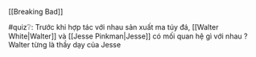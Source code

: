 
[[Breaking Bad]]

#quiz❔: Trước khi hợp tác với nhau sản xuất ma túy đá, [[Walter White|Walter]] và [[Jesse Pinkman|Jesse]] có mối quan hệ gì với nhau
?
Walter từng là thầy dạy của Jesse

